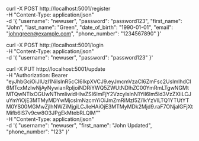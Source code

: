 curl -X POST http://localhost:5001/register \
    -H "Content-Type: application/json" \
    -d '{
        "username": "newuser",
        "password": "password123",
        "first_name": "John",
        "last_name": "Green",
        "date_of_birth": "1990-01-01",
        "email": "johngreen@example.com",
        "phone_number": "1234567890"
    }'


curl -X POST http://localhost:5001/login \
    -H "Content-Type: application/json" \
    -d '{
        "username": "newuser",
        "password": "password123"
    }'


curl -X PUT http://localhost:5001/update \
-H "Authorization: Bearer "eyJhbGciOiJIUzI1NiIsInR5cCI6IkpXVCJ9.eyJmcmVzaCI6ZmFsc2UsImlhdCI6MTcxMzIwNjAyNywianRpIjoiNDRiYWQ5ZWUtNDlhZC00YmRmLTgwNGMtMTQwNTIxOGUwNThmIiwidHlwZSI6ImFjY2VzcyIsInN1YiI6Im5ld3VzZXIiLCJuYmYiOjE3MTMyMDYwMjcsImNzcmYiOiJmZmRiMzI5Zi1kYzVlLTQ1YTUtYTM0YS00MGMwZjlhNWZiMjgiLCJleHAiOjE3MTMyMDk2Mjd9.raF7ONjalGFjXtMifb6lS7v9cw8O3JPgEkMtebRLQIM"" \
    -H "Content-Type: application/json" \
    -d '{
        "username": "newuser",
        "first_name": "John Updated",
        "phone_number": "123"
    }'
